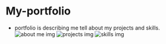 # My-portfolio
- portfolio is describing me tell about my projects and skills.
![about me img](https://github.com/Arpit9945/My-portfolio/assets/134361516/ce6129ee-2289-40a7-a6e5-9e43bbec1802)
![projects img](https://github.com/Arpit9945/My-portfolio/assets/134361516/c2b1d7c1-12a1-4726-a3f6-254a6dce8d21)
![skills img](https://github.com/Arpit9945/My-portfolio/assets/134361516/c42ffe90-e142-4218-87e0-d694f382d11a)
